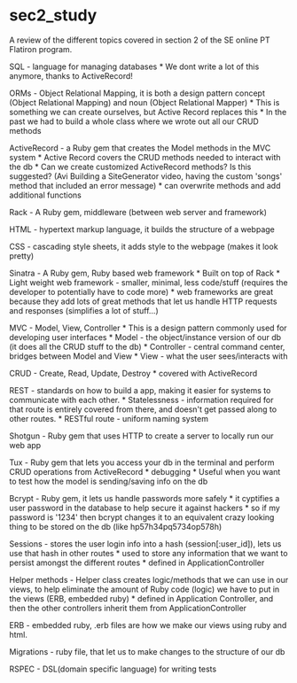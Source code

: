 # sec2_study
A review of the different topics covered in section 2 of the SE online PT Flatiron program. 

SQL - language for managing databases
    * We dont write a lot of this anymore, thanks to ActiveRecord!
        
ORMs - Object Relational Mapping, it is both a design pattern concept (Object Relational Mapping) and noun (Object Relational Mapper)
    * This is something we can create ourselves, but Active Record replaces this
    * In the past we had to build a whole class where we wrote out all our CRUD methods

ActiveRecord - a Ruby gem that creates the Model methods in the MVC system
    * Active Record covers the CRUD methods needed to interact with the db
    * Can we create customized ActiveRecord methods? Is this suggested? (Avi Building a SiteGenerator video, having the custom 'songs' method that included an error message)
    * can overwrite methods and add additional functions

Rack - A Ruby gem, middleware (between web server and framework)

HTML - hypertext markup language, it builds the structure of a webpage

CSS - cascading style sheets, it adds style to the webpage (makes it look pretty)

Sinatra - A Ruby gem, Ruby based web framework
    * Built on top of Rack
    * Light weight web framework - smaller, minimal, less code/stuff (requires the developer to potentially have to code more)
    * web frameworks are great because they add lots of great methods that let us handle HTTP requests and responses (simplifies a lot of stuff...)

MVC - Model, View, Controller 
    * This is a design pattern commonly used for developing user interfaces
    * Model - the object/instance version of our db (it does all the CRUD stuff to the db)
    * Controller - central command center, bridges between Model and View
    * View - what the user sees/interacts with

CRUD - Create, Read, Update, Destroy
    * covered with ActiveRecord

REST - standards on how to build a app, making it easier for systems to communicate with each other. 
    * Statelessness - information required for that route is entirely covered from there, and doesn't get passed along to other routes. 
    * RESTful route - uniform naming system

Shotgun - Ruby gem that uses HTTP to create a server to locally run our web app

Tux - Ruby gem that lets you access your db in the terminal and perform CRUD operations from ActiveRecord
    * debugging
    * Useful when you want to test how the model is sending/saving info on the db

Bcrypt - Ruby gem, it lets us handle passwords more safely
    * it cyptifies a user password in the database to help secure it against hackers
    * so if my password is '1234' then bcrypt changes it to an equivalent crazy looking thing to be stored on the db (like hp57h34pq5734op578h)

Sessions - stores the user login info into a hash (session[:user_id]), lets us use that hash in other routes
    * used to store any information that we want to persist amongst the different routes
    * defined in ApplicationController

Helper methods - Helper class creates logic/methods that we can use in our views, to help eliminate the amount of Ruby code (logic) we have to put in the views (ERB, embedded ruby) 
    * defined in Application Controller, and then the other controllers inherit them from ApplicationController

ERB - embedded ruby, .erb files are how we make our views using ruby and html. 

Migrations - ruby file, that let us to make changes to the structure of our db

RSPEC - DSL(domain specific language) for writing tests

